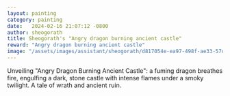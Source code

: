 ```yaml
---
layout: painting
category: painting
date:   2024-02-16 21:07:12 -0800
author: sheogorath
title: Sheogorath's "Angry dragon burning ancient castle"
reward: "Angry dragon burning ancient castle"
image: "/assets/images/assistant/sheogorath/d817054e-ea97-498f-ae33-57deb08fa6b9.png"
---
```

Unveiling "Angry Dragon Burning Ancient Castle": a fuming dragon breathes fire, engulfing a dark, stone castle with intense flames under a smoky twilight. A tale of wrath and ancient ruin.